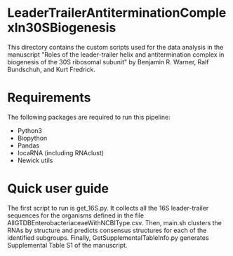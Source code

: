 # LeaderTrailerAntiterminationComplexIn30SBiogenesis
This directory contains the custom scripts used for the data analysis in the manuscript "Roles of the leader-trailer helix and antitermination complex in biogenesis of the 30S ribosomal subunit" by Benjamin R. Warner, Ralf Bundschuh, and Kurt Fredrick.

# Requirements
The following packages are required to run this pipeline:
  - Python3
  - Biopython
  - Pandas
  - locaRNA (including RNAclust)
  - Newick utils

# Quick user guide
The first script to run is get_16S.py. It collects all the 16S leader-trailer sequences for the organisms defined in the file AllGTDBEnterobacteriaceaeWithNCBIType.csv.
Then, main.sh clusters the RNAs by structure and predicts consensus structures for each of the identified subgroups. Finally, GetSupplementalTableInfo.py generates
Supplemental Table S1 of the manuscript.

